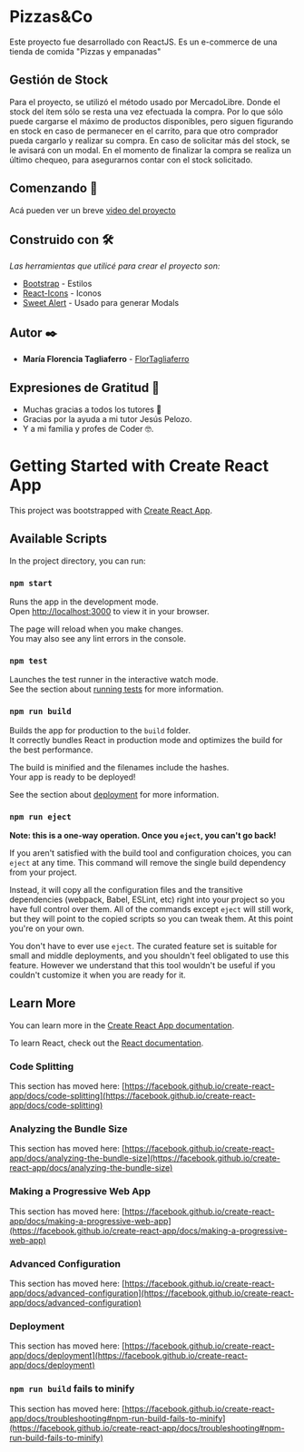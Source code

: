 # Pizzas&Co

Este proyecto fue desarrollado con ReactJS. Es un e-commerce de una tienda de comida "Pizzas y empanadas"

## Gestión de Stock

Para el proyecto, se utilizó el método usado por MercadoLibre. Donde el stock del ítem sólo se resta una vez efectuada la compra.
Por lo que sólo puede cargarse el máximo de productos disponibles, pero siguen figurando en stock en caso de permanecer en el carrito, para que otro comprador pueda cargarlo y realizar su compra.
En caso de solicitar más del stock, se le avisará con un modal.
En el momento de finalizar la compra se realiza un último chequeo, para asegurarnos contar con el stock solicitado.


## Comenzando 🚀
Acá pueden ver un breve [video del proyecto](https://www.loom.com/share/d4a5e2a56b054aa48e64781704327f71)


## Construido con 🛠️

_Las herramientas que utilicé para crear el proyecto son:_

* [Bootstrap](https://getbootstrap.com/) - Estilos
* [React-Icons](https://react-icons.github.io/) - Iconos
* [Sweet Alert](https://sweetalert.js.org/) - Usado para generar Modals

## Autor ✒️

* **María Florencia Tagliaferro**  - [FlorTagliaferro](https://github.com/flortaglia/tienda-tagliaferro)

## Expresiones de Gratitud 🎁

* Muchas gracias a todos los tutores 📢
* Gracias por la ayuda a mi tutor Jesús Pelozo. 
* Y a mi familia y profes de Coder 🤓.

# Getting Started with Create React App

This project was bootstrapped with [Create React App](https://github.com/facebook/create-react-app).

## Available Scripts

In the project directory, you can run:

### `npm start`

Runs the app in the development mode.\
Open [http://localhost:3000](http://localhost:3000) to view it in your browser.

The page will reload when you make changes.\
You may also see any lint errors in the console.

### `npm test`

Launches the test runner in the interactive watch mode.\
See the section about [running tests](https://facebook.github.io/create-react-app/docs/running-tests) for more information.

### `npm run build`

Builds the app for production to the `build` folder.\
It correctly bundles React in production mode and optimizes the build for the best performance.

The build is minified and the filenames include the hashes.\
Your app is ready to be deployed!

See the section about [deployment](https://facebook.github.io/create-react-app/docs/deployment) for more information.

### `npm run eject`

**Note: this is a one-way operation. Once you `eject`, you can't go back!**

If you aren't satisfied with the build tool and configuration choices, you can `eject` at any time. This command will remove the single build dependency from your project.

Instead, it will copy all the configuration files and the transitive dependencies (webpack, Babel, ESLint, etc) right into your project so you have full control over them. All of the commands except `eject` will still work, but they will point to the copied scripts so you can tweak them. At this point you're on your own.

You don't have to ever use `eject`. The curated feature set is suitable for small and middle deployments, and you shouldn't feel obligated to use this feature. However we understand that this tool wouldn't be useful if you couldn't customize it when you are ready for it.

## Learn More

You can learn more in the [Create React App documentation](https://facebook.github.io/create-react-app/docs/getting-started).

To learn React, check out the [React documentation](https://reactjs.org/).

### Code Splitting

This section has moved here: [https://facebook.github.io/create-react-app/docs/code-splitting](https://facebook.github.io/create-react-app/docs/code-splitting)

### Analyzing the Bundle Size

This section has moved here: [https://facebook.github.io/create-react-app/docs/analyzing-the-bundle-size](https://facebook.github.io/create-react-app/docs/analyzing-the-bundle-size)

### Making a Progressive Web App

This section has moved here: [https://facebook.github.io/create-react-app/docs/making-a-progressive-web-app](https://facebook.github.io/create-react-app/docs/making-a-progressive-web-app)

### Advanced Configuration

This section has moved here: [https://facebook.github.io/create-react-app/docs/advanced-configuration](https://facebook.github.io/create-react-app/docs/advanced-configuration)

### Deployment

This section has moved here: [https://facebook.github.io/create-react-app/docs/deployment](https://facebook.github.io/create-react-app/docs/deployment)

### `npm run build` fails to minify

This section has moved here: [https://facebook.github.io/create-react-app/docs/troubleshooting#npm-run-build-fails-to-minify](https://facebook.github.io/create-react-app/docs/troubleshooting#npm-run-build-fails-to-minify)
